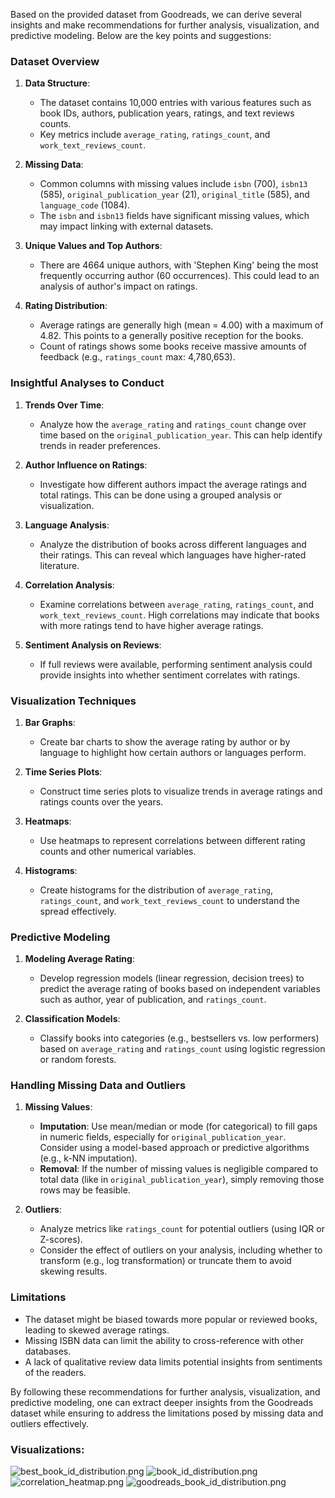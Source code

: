 Based on the provided dataset from Goodreads, we can derive several insights and make recommendations for further analysis, visualization, and predictive modeling. Below are the key points and suggestions:

### Dataset Overview

1. **Data Structure**:
   - The dataset contains 10,000 entries with various features such as book IDs, authors, publication years, ratings, and text reviews counts.
   - Key metrics include `average_rating`, `ratings_count`, and `work_text_reviews_count`.

2. **Missing Data**:
   - Common columns with missing values include `isbn` (700), `isbn13` (585), `original_publication_year` (21), `original_title` (585), and `language_code` (1084).
   - The `isbn` and `isbn13` fields have significant missing values, which may impact linking with external datasets.

3. **Unique Values and Top Authors**:
   - There are 4664 unique authors, with 'Stephen King' being the most frequently occurring author (60 occurrences). This could lead to an analysis of author's impact on ratings.

4. **Rating Distribution**:
   - Average ratings are generally high (mean = 4.00) with a maximum of 4.82. This points to a generally positive reception for the books.
   - Count of ratings shows some books receive massive amounts of feedback (e.g., `ratings_count` max: 4,780,653).

### Insightful Analyses to Conduct

1. **Trends Over Time**:
   - Analyze how the `average_rating` and `ratings_count` change over time based on the `original_publication_year`. This can help identify trends in reader preferences.

2. **Author Influence on Ratings**:
   - Investigate how different authors impact the average ratings and total ratings. This can be done using a grouped analysis or visualization.

3. **Language Analysis**:
   - Analyze the distribution of books across different languages and their ratings. This can reveal which languages have higher-rated literature.

4. **Correlation Analysis**:
   - Examine correlations between `average_rating`, `ratings_count`, and `work_text_reviews_count`. High correlations may indicate that books with more ratings tend to have higher average ratings. 

5. **Sentiment Analysis on Reviews**:
   - If full reviews were available, performing sentiment analysis could provide insights into whether sentiment correlates with ratings.

### Visualization Techniques

1. **Bar Graphs**:
   - Create bar charts to show the average rating by author or by language to highlight how certain authors or languages perform.
   
2. **Time Series Plots**:
   - Construct time series plots to visualize trends in average ratings and ratings counts over the years.

3. **Heatmaps**:
   - Use heatmaps to represent correlations between different rating counts and other numerical variables.

4. **Histograms**:
   - Create histograms for the distribution of `average_rating`, `ratings_count`, and `work_text_reviews_count` to understand the spread effectively.

### Predictive Modeling

1. **Modeling Average Rating**:
   - Develop regression models (linear regression, decision trees) to predict the average rating of books based on independent variables such as author, year of publication, and `ratings_count`.

2. **Classification Models**:
   - Classify books into categories (e.g., bestsellers vs. low performers) based on `average_rating` and `ratings_count` using logistic regression or random forests.

### Handling Missing Data and Outliers

1. **Missing Values**:
   - **Imputation**: Use mean/median or mode (for categorical) to fill gaps in numeric fields, especially for `original_publication_year`. Consider using a model-based approach or predictive algorithms (e.g., k-NN imputation).
   - **Removal**: If the number of missing values is negligible compared to total data (like in `original_publication_year`), simply removing those rows may be feasible.

2. **Outliers**:
   - Analyze metrics like `ratings_count` for potential outliers (using IQR or Z-scores).
   - Consider the effect of outliers on your analysis, including whether to transform (e.g., log transformation) or truncate them to avoid skewing results.

### Limitations

- The dataset might be biased towards more popular or reviewed books, leading to skewed average ratings.
- Missing ISBN data can limit the ability to cross-reference with other databases.
- A lack of qualitative review data limits potential insights from sentiments of the readers.

By following these recommendations for further analysis, visualization, and predictive modeling, one can extract deeper insights from the Goodreads dataset while ensuring to address the limitations posed by missing data and outliers effectively.

### Visualizations:
![best_book_id_distribution.png](best_book_id_distribution.png)
![book_id_distribution.png](book_id_distribution.png)
![correlation_heatmap.png](correlation_heatmap.png)
![goodreads_book_id_distribution.png](goodreads_book_id_distribution.png)
